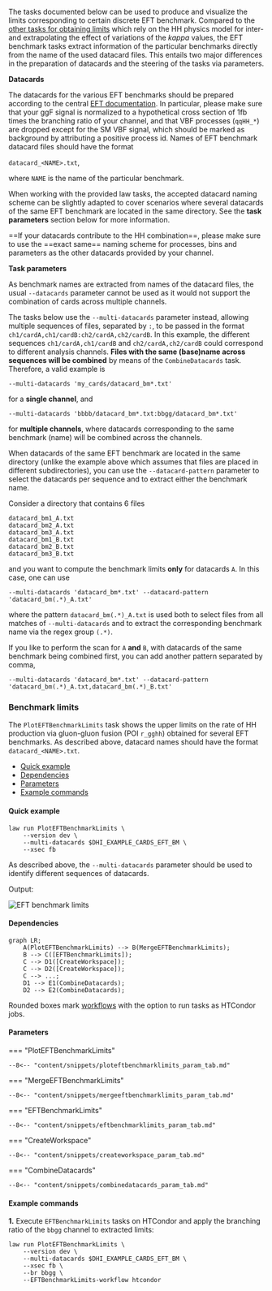 The tasks documented below can be used to produce and visualize the limits corresponding to certain discrete EFT benchmark.
Compared to the [other tasks for obtaining limits](limits.md) which rely on the HH physics model for inter- and extrapolating the effect of variations of the *kappa* values, the EFT benchmark tasks extract information of the particular benchmarks directly from the name of the used datacard files.
This entails two major differences in the preparation of datacards and the steering of the tasks via parameters.

**Datacards**

The datacards for the various EFT benchmarks should be prepared according to the central [EFT documentation](https://gitlab.cern.ch/hh/eft-benchmarks).
In particular, please make sure that your ggF signal is normalized to a hypothetical cross section of 1fb times the branching ratio of your channel, and that VBF processes (`qqHH_*`) are dropped except for the SM VBF signal, which should be marked as background by attributing a positive process id.
Names of EFT benchmark datacard files should have the format

`datacard_<NAME>.txt`,

where `NAME` is the name of the particular benchmark.

When working with the provided law tasks, the accepted datacard naming scheme can be slightly adapted to cover scenarios where several datacards of the same EFT benchmark are located in the same directory.
See the **task parameters** section below for more information.

==If your datacards contribute to the HH combination==, please make sure to use the ==exact same== naming scheme for processes, bins and parameters as the other datacards provided by your channel.

**Task parameters**

As benchmark names are extracted from names of the datacard files, the usual `--datacards` parameter cannot be used as it would not support the combination of cards across multiple channels.

The tasks below use the `--multi-datacards` parameter instead, allowing multiple sequences of files, separated by `:`, to be passed in the format `ch1/cardA,ch1/cardB:ch2/cardA,ch2/cardB`.
In this example, the different sequences `ch1/cardA,ch1/cardB` and `ch2/cardA,ch2/cardB` could correspond to different analysis channels.
**Files with the same (base)name across sequences will be combined** by means of the `CombineDatacards` task.
Therefore, a valid example is

```shell
--multi-datacards 'my_cards/datacard_bm*.txt'
```

for a **single channel**, and

```shell
--multi-datacards 'bbbb/datacard_bm*.txt:bbgg/datacard_bm*.txt'
```

for **multiple channels**, where datacards corresponding to the same benchmark (name) will be combined across the channels.

When datacards of the same EFT benchmark are located in the same directory (unlike the example above which assumes that files are placed in different subdirectories), you can use the `--datacard-pattern` parameter to select the datacards per sequence and to extract either the benchmark name.

Consider a directory that contains 6 files

```
datacard_bm1_A.txt
datacard_bm2_A.txt
datacard_bm3_A.txt
datacard_bm1_B.txt
datacard_bm2_B.txt
datacard_bm3_B.txt
```

and you want to compute the benchmark limits **only** for datacards `A`.
In this case, one can use

```shell
--multi-datacards 'datacard_bm*.txt' --datacard-pattern 'datacard_bm(.*)_A.txt'
```

where the pattern `datacard_bm(.*)_A.txt` is used both to select files from all matches of `--multi-datacards` and to extract the corresponding benchmark name via the regex group `(.*)`.

If you like to perform the scan for `A` **and** `B`, with datacards of the same benchmark being combined first, you can add another pattern separated by comma,

```shell
--multi-datacards 'datacard_bm*.txt' --datacard-pattern 'datacard_bm(.*)_A.txt,datacard_bm(.*)_B.txt'
```


### Benchmark limits

The `PlotEFTBenchmarkLimits` task shows the upper limits on the rate of HH production via gluon-gluon fusion (POI `r_gghh`) obtained for several EFT benchmarks.
As described above, datacard names should have the format `datacard_<NAME>.txt`.

- [Quick example](#quick-example)
- [Dependencies](#dependencies)
- [Parameters](#parameters)
- [Example commands](#example-commands)


#### Quick example

```shell
law run PlotEFTBenchmarkLimits \
    --version dev \
    --multi-datacards $DHI_EXAMPLE_CARDS_EFT_BM \
    --xsec fb
```

As described above, the `--multi-datacards` parameter should be used to identify different sequences of datacards.

Output:

![EFT benchmark limits](../images/limits__eft__benchmarks.png)


#### Dependencies

```mermaid
graph LR;
    A(PlotEFTBenchmarkLimits) --> B(MergeEFTBenchmarkLimits);
    B --> C([EFTBenchmarkLimits]);
    C --> D1([CreateWorkspace]);
    C --> D2([CreateWorkspace]);
    C --> ...;
    D1 --> E1(CombineDatacards);
    D2 --> E2(CombineDatacards);
```

Rounded boxes mark [workflows](practices.md#workflows) with the option to run tasks as HTCondor jobs.


#### Parameters

=== "PlotEFTBenchmarkLimits"

    --8<-- "content/snippets/ploteftbenchmarklimits_param_tab.md"

=== "MergeEFTBenchmarkLimits"

    --8<-- "content/snippets/mergeeftbenchmarklimits_param_tab.md"

=== "EFTBenchmarkLimits"

    --8<-- "content/snippets/eftbenchmarklimits_param_tab.md"

=== "CreateWorkspace"

    --8<-- "content/snippets/createworkspace_param_tab.md"

=== "CombineDatacards"

    --8<-- "content/snippets/combinedatacards_param_tab.md"


#### Example commands

**1.** Execute `EFTBenchmarkLimits` tasks on HTCondor and apply the branching ratio of the `bbgg` channel to extracted limits:

```shell hl_lines="5-6"
law run PlotEFTBenchmarkLimits \
    --version dev \
    --multi-datacards $DHI_EXAMPLE_CARDS_EFT_BM \
    --xsec fb \
    --br bbgg \
    --EFTBenchmarkLimits-workflow htcondor
```

